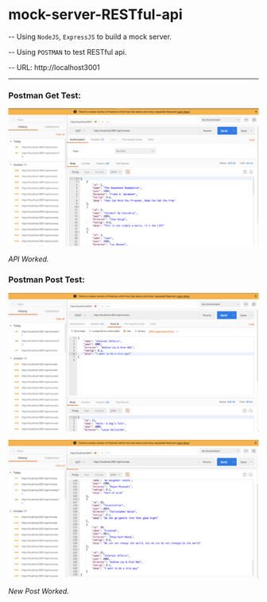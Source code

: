 # mock-server-RESTful-api

-- Using `NodeJS`, `ExpressJS` to build a mock server.  

-- Using `POSTMAN` to test RESTful api.  

-- URL: http://localhost3001  

***

### Postman Get Test:  

![alt](https://github.com/zoecooperwei/image-library/blob/master/mock-server/mock-server-get.png)  

*API Worked.*

### Postman Post Test:  

![alt](https://github.com/zoecooperwei/image-library/blob/master/mock-server/mock-server-post1.png)  

![alt](https://github.com/zoecooperwei/image-library/blob/master/mock-server/mock-server-postcheck.png)  

*New Post Worked.*

